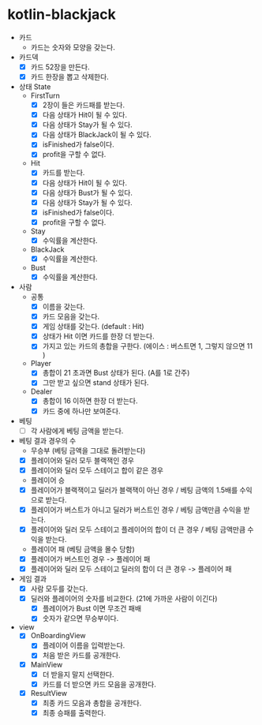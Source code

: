 # kotlin-blackjack

- 카드
    - 카드는 숫자와 모양을 갖는다.
- 카드덱
    - [x] 카드 52장을 만든다.
    - [x] 카드 한장을 뽑고 삭제한다.

- 상태 State
    - FirstTurn
        - [x] 2장이 들은 카드패를 받는다.
        - [x] 다음 상태가 Hit이 될 수 있다.
        - [x] 다음 상태가 Stay가 될 수 있다.
        - [x] 다음 상태가 BlackJack이 될 수 있다.
        - [x] isFinished가 false이다.
        - [x] profit을 구할 수 없다.
    - Hit
        - [x] 카드를 받는다.
        - [x] 다음 상태가 Hit이 될 수 있다.
        - [x] 다음 상태가 Bust가 될 수 있다.
        - [x] 다음 상태가 Stay가 될 수 있다.
        - [x] isFinished가 false이다.
        - [x] profit을 구할 수 없다.
    - Stay
        - [x] 수익률을 계산한다.
    - BlackJack
        - [x] 수익률을 계산한다.
    - Bust
        - [x] 수익률을 계산한다.

- 사람
    - 공통
        - [x] 이름을 갖는다.
        - [x] 카드 모음을 갖는다.
        - [x] 게임 상태를 갖는다. (default : Hit)
        - [x] 상태가 Hit 이면 카드를 한장 더 받는다.
        - [x] 가지고 있는 카드의 총합을 구한다. (에이스 : 버스트면 1, 그렇지 않으면 11 )
    - Player
        - [x] 총합이 21 초과면 Bust 상태가 된다. (A를 1로 간주)
        - [x] 그만 받고 싶으면 stand 상태가 된다.
    - Dealer
        - [x] 총합이 16 이하면 한장 더 받는다.
        - [x] 카드 중에 하나만 보여준다.

- 베팅
    - [ ] 각 사람에게 베팅 금액을 받는다.

- 베팅 결과 경우의 수
    - 무승부 (베팅 금액을 그대로 돌려받는다)
    - [x] 플레이어와 딜러 모두 블랙잭인 경우
    - [x] 플레이어와 딜러 모두 스테이고 합이 같은 경우

    - 플레이어 승
    - [x] 플레이어가 블랙잭이고 딜러가 블랙잭이 아닌 경우 / 베팅 금액의 1.5배를 수익으로 받는다.
    - [x] 플레이어가 버스트가 아니고 딜러가 버스트인 경우 / 베팅 금액만큼 수익을 받는다.
    - [x] 플레이어와 딜러 모두 스테이고 플레이어의 합이 더 큰 경우 / 베팅 금액만큼 수익을 받는다.

    - 플레이어 패 (베팅 금액을 몰수 당함)
    - [x] 플레이어가 버스트인 경우 -> 플레이어 패
    - [x] 플레이어와 딜러 모두 스테이고 딜러의 합이 더 큰 경우 -> 플레이어 패

- 게임 결과
    - [x] 사람 모두를 갖는다.
    - [x] 딜러와 플레이어의 숫자를 비교한다. (21에 가까운 사람이 이긴다)
        - [x] 플레이어가 Bust 이면 무조건 패배
        - [x] 숫자가 같으면 무승부이다.

- view
    - [x] OnBoardingView
        - [x] 플레이어 이름을 입력받는다.
        - [x] 처음 받은 카드를 공개한다.
    - [x] MainView
        - [x] 더 받을지 말지 선택한다.
        - [x] 카드를 더 받으면 카드 모음을 공개한다.
    - [x] ResultView
        - [x] 최종 카드 모음과 총합을 공개한다.
        - [x] 최종 승패를 출력한다.
